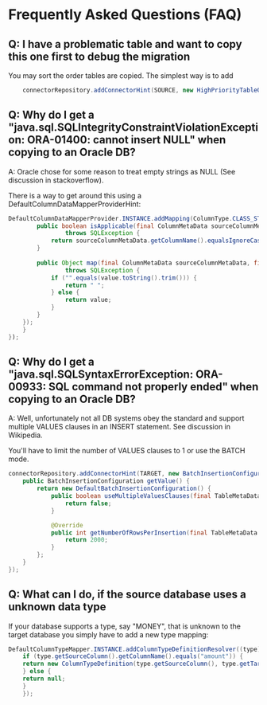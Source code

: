 # Frequently Asked Questions (FAQ)

## Q: I have a problematic table and want to copy this one first to debug the migration

You may sort the order tables are copied. The simplest way is to add

```java
    connectorRepository.addConnectorHint(SOURCE, new HighPriorityTableOrderHint(List.of("weird_table")));
```

## Q: Why do I get a "java.sql.SQLIntegrityConstraintViolationException: ORA-01400: cannot insert NULL" when copying to an Oracle DB?
A: Oracle chose for some reason to treat empty strings as NULL (See discussion in stackoverflow).

There is a way to get around this using a DefaultColumnDataMapperProviderHint:

```java
DefaultColumnDataMapperProvider.INSTANCE.addMapping(ColumnType.CLASS_STRING, ColumnType.CLASS_STRING, new ColumnDataMapper() {
        public boolean isApplicable(final ColumnMetaData sourceColumnMetaData, final ColumnMetaData targetColumnMetaData)
                throws SQLException {
            return sourceColumnMetaData.getColumnName().equalsIgnoreCase("MY_COLUMN");
        }
    
        public Object map(final ColumnMetaData sourceColumnMetaData, final ColumnMetaData targetColumnMetaData, final Object value)
                throws SQLException {
            if ("".equals(value.toString().trim())) {
                return " ";
            } else {
                return value;
            }
        }
    });
    }
});
```

## Q: Why do I get a "java.sql.SQLSyntaxErrorException: ORA-00933: SQL command not properly ended" when copying to an Oracle DB?
A: Well, unfortunately not all DB systems obey the standard and support multiple VALUES clauses in an INSERT statement. See discussion in Wikipedia.

You'll have to limit the number of VALUES clauses to 1 or use the BATCH mode.

```java
connectorRepository.addConnectorHint(TARGET, new BatchInsertionConfigurationHint() {
    public BatchInsertionConfiguration getValue() {
        return new DefaultBatchInsertionConfiguration() {
            public boolean useMultipleValuesClauses(final TableMetaData targetTableMetaData) {
                return false;
            }

            @Override
            public int getNumberOfRowsPerInsertion(final TableMetaData targetTableMetaData) {
                return 2000;
            }
        };
    }
});
```
## Q: What can I do, if the source database uses a unknown data type

If your database supports a type, say "MONEY", that is unknown to the target database you simply have to
add a new type mapping:

```java
DefaultColumnTypeMapper.INSTANCE.addColumnTypeDefinitionResolver((type) -> {
    if (type.getSourceColumn().getColumnName().equals("amount")) {
    return new ColumnTypeDefinition(type.getSourceColumn(), type.getTargetDatabase(), "NUMBER", type.getJdbcType(), true, 19, 4);
    } else {
    return null;
    }
    });
```